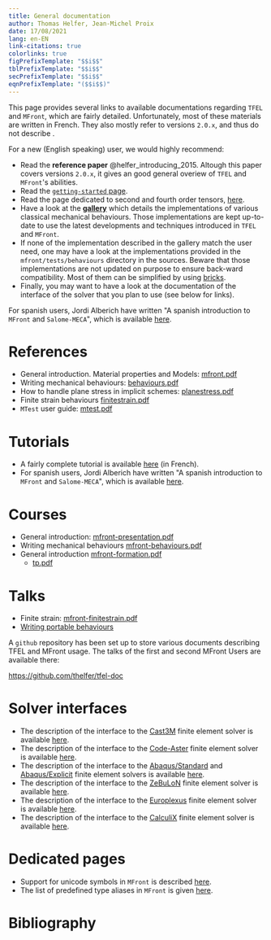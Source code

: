 ```yaml
---
title: General documentation
author: Thomas Helfer, Jean-Michel Proix
date: 17/08/2021
lang: en-EN
link-citations: true
colorlinks: true
figPrefixTemplate: "$$i$$"
tblPrefixTemplate: "$$i$$"
secPrefixTemplate: "$$i$$"
eqnPrefixTemplate: "($$i$$)"
---
```


This page provides several links to available documentations regarding
`TFEL` and `MFront`, which are fairly detailed. Unfortunately, most of
these materials are written in French. They also mostly refer to
versions `2.0.x`, and thus do not describe .

For a new (English speaking) user, we would highly recommend:

- Read the **reference paper** @helfer_introducing_2015. Altough this
  paper covers versions `2.0.x`, it gives an good general overiew of
  `TFEL` and `MFront`'s abilities.
- Read the [`getting-started` page](getting-started.html).
- Read the page dedicated to second and fourth order tensors,
  [here](tensors.html).
- Have a look at the [**gallery**](gallery.html) which details the
  implementations of various classical mechanical behaviours. Those
  implementations are kept up-to-date to use the latest developments
  and techniques introduced in `TFEL` and `MFront`.
- If none of the implementation described in the gallery match the user
  need, one may have a look at the implementations provided in the
  `mfront/tests/behaviours` directory in the sources. Beware that those
  implementations are not updated on purpose to ensure back-ward
  compatibility. Most of them can be simplified by using
  [bricks](BehaviourBricks.html).
- Finally, you may want to have a look at the documentation of the
  interface of the solver that you plan to use (see below for links).

For spanish users, Jordi Alberich have written "A spanish introduction
to `MFront` and `Salome-MECA`", which is available
[here](tutorial-spanish.html).

# References

- General introduction. Material properties and Models: [mfront.pdf](documents/mfront/mfront.pdf)
- Writing mechanical behaviours: [behaviours.pdf](documents/mfront/behaviours.pdf)
- How to handle plane stress in implicit schemes: [planestress.pdf](documents/mfront/planestress.pdf)
- Finite strain behaviours [finitestrain.pdf](documents/mfront/finitestrain.pdf)
- `MTest` user guide: [mtest.pdf](documents/mtest/mtest.pdf)

# Tutorials

- A fairly complete tutorial is available
  [here](documents/tutoriel/tutoriel.pdf) (in French).
- For spanish users, Jordi Alberich have written "A spanish
  introduction to `MFront` and `Salome-MECA`", which is available
  [here](tutorial-spanish.html).

# Courses

- General introduction: [mfront-presentation.pdf](documents/mfront-presentation/mfront-presentation.pdf)
- Writing mechanical behaviours [mfront-behaviours.pdf](documents/mfront-behaviours/mfront-behaviours.pdf)
- General introduction [mfront-formation.pdf](documents/mfront-formation/mfront-formation.pdf)
    - [tp.pdf](documents/tp/tp.pdf)

# Talks

- Finite strain: [mfront-finitestrain.pdf](documents/mfront-finitestrain/mfront-finitestrain.pdf)
- [Writing portable behaviours](documents/portable-behaviour/portability.html)

A `github` repository has been set up to store various documents
describing TFEL and MFront usage. The talks of the first and second
MFront Users are available there:

<https://github.com/thelfer/tfel-doc>

# Solver interfaces

- The description of the interface to the
  [Cast3M](http://www-cast3m.cea.fr) finite element solver is
  available [here](castem.html).
- The description of the interface to the
  [Code-Aster](http://www.code-aster.org) finite
  element solver is available [here](aster.html).
- The description of the interface to the
  [Abaqus/Standard](https://www.3ds.com/fr/produits-et-services/simulia/produits/abaqus/abaqusstandard) and
  [Abaqus/Explicit](https://www.3ds.com/products-services/simulia/products/abaqus/abaqusexplicit)
  finite element solvers is available [here](abaqus.html).
- The description of the interface to the
  [ZeBuLoN](http://www.zset-software.com/products/zebulon) finite
  element solver is available [here](zmat.html).
- The description of the interface to the
  [Europlexus](http://www-epx.cea.fr) finite
  element solver is available [here](epx.html).
- The description of the interface to the [CalculiX](calculix.de)
  finite element solver is available [here](calculix.html).

# Dedicated pages

- Support for unicode symbols in `MFront` is described
  [here](unicode.html).
- The list of predefined type aliases in `MFront` is given
  [here](mfront-types.html).

# Bibliography

<!-- Local IspellDict: english -->
